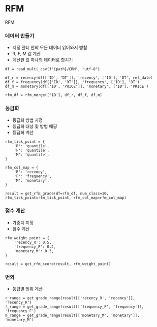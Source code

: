 # RFM
RFM

### 데이터 만들기
- 지정 폴더 안의 모든 데이터 읽어와서 병합
- R, F, M 값 계산
- 계산한 값 하나의 데이터로 합치기
```
df = read_multi_csv(f'{path}/CRM', "utf-8")

df_r = recency(df[['ID', 'DT']], 'recency', ['ID'], 'DT', ref_date)
df_f = frequency(df[['ID', 'DT']], 'frequency', ['ID'], 'DT')
df_m = monetary(df[['ID', 'PRICE']], 'monetary', ['ID'], 'PRICE')

rfm_df = rfm_merge(['ID'], df_r, df_f, df_m)
```

### 등급화
- 등급화 방법 지정
- 등급화 대상 및 방법 매핑
- 등급화 계산
```
rfm_tick_point = {
    'R': 'quantile',
    'F': 'quantile',
    'M': 'quantile',
}

rfm_col_map = {
    'R': 'recency',
    'F': 'frequency',
    'M': 'monetary',
}

result = get_rfm_grade(df=rfm_df, num_class=10, rfm_tick_point=rfm_tick_point, rfm_col_map=rfm_col_map)
```

### 점수 계산
- 가중치 지정
- 점수 계산
```
rfm_weight_point = {
    'recency_R': 0.5,
    'frequency_F': 0.2,
    'monetary_M': 0.3,
}

result = get_rfm_score(result, rfm_weight_point)
```

### 번외
- 등급별 범위 계산
```
r_range = get_grade_range(result[['recency_R', 'recency']], 'recency_R')
f_range = get_grade_range(result[['frequency_F', 'frequency']], 'frequency_F')
m_range = get_grade_range(result[['monetary_M', 'monetary']], 'monetary_M')
```
